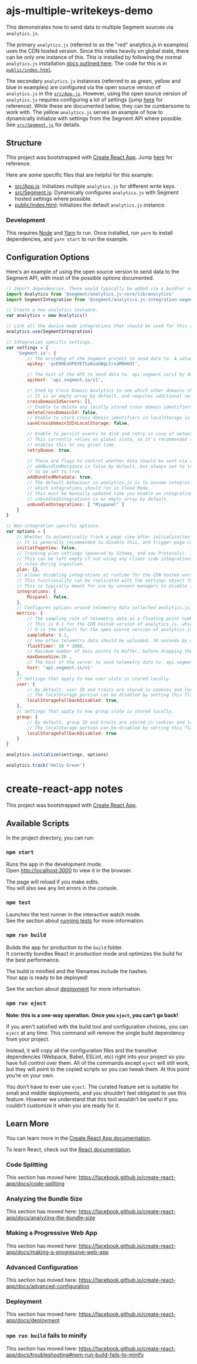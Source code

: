 # ajs-multiple-writekeys-demo

This demonstrates how to send data to multiple Segment sources via `analytics.js`.

The primary `analytics.js` (referred to as the "red" analytics.js in examples) uses the CDN hosted version. Since this relies heavily on global state, there can be only one instance of this. This is installed by following the normal `analytics.js` installation [docs outlined here](https://segment.com/docs/sources/website/analytics.js/quickstart/). The code for this is in [`public/index.html`](public/index.html).

The secondary `analytics.js` instances (referred to as green, yellow and blue in examples) are configured via the open source version of `analytics.js` in the [`src/App.js`](src/App.js). However, using the open source version of `analytics.js` requires configuring a lot of settings (jump [here](#configuration-options) for reference). While these are documented below, they can be cumbersome to work with. The yellow `analytics.js` serves an example of how to dynamically initialize with settings from the Segment API where possible. See [`src/Segment.js`](src/Segment.js) for details.

## Structure

This project was bootstrapped with [Create React App](https://github.com/facebook/create-react-app). Jump [here](#create-react-app-notes) for reference.

Here are some specific files that are helpful for this example:
* [src/App.js](src/App.js): Initializes multiple `analytics.js` for different write keys.
* [src/Segment.js](src/Segment.js): Dynamically configures `analytics.js` with Segment hosted settings where possible.
* [public/index.html](public/index.html): Initializes the default `analytics.js` instance.

### Development

This requires [Node](https://nodejs.org/en/) and [Yarn](https://yarnpkg.com/en/docs/install) to run. Once installed, run `yarn` to install dependencies, and `yarn start` to run the example.

## Configuration Options

Here's an example of using the open source version to send data to the Segment API, with most of the possible options documented. 

```js
// Import dependencies. These would typically be added via a bundler such as webpack.
import Analytics from '@segment/analytics.js-core/lib/analytics'
import SegmentIntegration from '@segment/analytics.js-integration-segmentio'

// Create a new analytics instance.
var analytics = new Analytics()

// Link all the device mode integrations that should be used for this analytics instance.
analytics.use(SegmentIntegration)

// Integration specific settings.
var settings = {
    'Segment.io': {
        // The writeKey of the Segment project to send data to. A value MUST be provided to send data to Segment.
        apiKey: 'qvEH9ExOPEVETSa8uaGWgLIrxaMO6H3t',

        // The host of the API to send data to. api.segment.io/v1 by default.
        apiHost: 'api.segment.io/v1',

        // Used by Cross Domain Analytics to see which other domains should be checked for a cross domain identifier.
        // It is an empty array by default, and requires additional setup on the Segment side.
        crossDomainIdServers: [],
        // Enable to delete any locally stored cross domain identifiers and data at runtime. false by default.
        deleteCrossDomainId: false,
        // Enable to store cross domain identifiers in localStorage in addition to cookies. false by default.
        saveCrossDomainIdInLocalStorage: false,

        // Enable to persist events to disk and retry in case of network failures. true by default.
        // This currently relies on global state, so it's recommended that only one instance (the CDN hosted one)
        // enables this at any given time.
        retryQueue: true,

        // These are flags to control whether data should be sent via cloud mode destinations or not.
        // addBundledMetadata is false by default, but always set to true on the CDN hosted version, and will need
        // to be set to true.
        addBundledMetadata: true,
        // The default behaviour in analytics.js is to assume integrations are device-mode. This allows specifying
        // which integrations should run in Cloud Mode.
        // This must be manually updated time you enable an integration in the Segment app.
        // unbundledIntegrations is an empty array by default.
        unbundledIntegrations: [ "Mixpanel" ]
    }
}

// Non-integration specific options.
var options = {
    // Whether to automatically track a page view after initialization or not. False by default.
    // It is generally recommended to disable this, and trigger page calls manually instead.
    initialPageView: false, 
    // Tracking plan settings (powered by Schema, and now Protocols). This is an empty array by default.
    // This can be left empty if not using any client side integrations, as the Segment API will also apply these
    // rules during ingestion.
    plan: {},
    // Allows disabling integrations at runtime for the CDN hosted version of Segment. It is an empty object by default.
    // This functionality can be replicated with the settings object for the open source version of analytics.js. 
    // This is typically meant for use by consent managers to disable integrations for the CDN hosted version.
    integrations: {
        Mixpanel: false,
    },
    // Configures options around telemetry data collected analytics.js, such as integration errors.
    metrics: {
        // The sampling rate of telemetry data as a floating point number.
        // This is 0.1 for the CDN hosted version of analytics.js, which corresponds to a 10% sampling rate.
        // 0 is the default for the open source version of analytics.js.
        sampleRate: 0.1,
        // How often telemetry data should be uploaded. 30 seconds by default.
        flushTimer: 30 * 1000,
        // Maximum number of data points to buffer, before dropping them. 20 by default.
        maxQueueSize:20 ,
        // The host of the server to send telemetry data to. api.segment.io/v1 by default.
        host: 'api.segment.io/v1'
    },
    // Settings that apply to how user state is stored locally.
    user: {
        // By default, user ID and traits are stored in cookies and localStorage.
        // The localStorage portion can be disabled by setting this flag to true.
        localStorageFallbackDisabled: true,
    },
    // Settings that apply to how group state is stored locally.
    group: {
        // By default, group ID and traits are stored in cookies and localStorage.
        // The localStorage portion can be disabled by setting this flag to true.
        localStorageFallbackDisabled: true
    }
}

analytics.initialize(settings, options)

analytics.track('Hello Green')
```

# create-react-app notes

This project was bootstrapped with [Create React App](https://github.com/facebook/create-react-app).

## Available Scripts

In the project directory, you can run:

### `npm start`

Runs the app in the development mode.<br>
Open [http://localhost:3000](http://localhost:3000) to view it in the browser.

The page will reload if you make edits.<br>
You will also see any lint errors in the console.

### `npm test`

Launches the test runner in the interactive watch mode.<br>
See the section about [running tests](https://facebook.github.io/create-react-app/docs/running-tests) for more information.

### `npm run build`

Builds the app for production to the `build` folder.<br>
It correctly bundles React in production mode and optimizes the build for the best performance.

The build is minified and the filenames include the hashes.<br>
Your app is ready to be deployed!

See the section about [deployment](https://facebook.github.io/create-react-app/docs/deployment) for more information.

### `npm run eject`

**Note: this is a one-way operation. Once you `eject`, you can’t go back!**

If you aren’t satisfied with the build tool and configuration choices, you can `eject` at any time. This command will remove the single build dependency from your project.

Instead, it will copy all the configuration files and the transitive dependencies (Webpack, Babel, ESLint, etc) right into your project so you have full control over them. All of the commands except `eject` will still work, but they will point to the copied scripts so you can tweak them. At this point you’re on your own.

You don’t have to ever use `eject`. The curated feature set is suitable for small and middle deployments, and you shouldn’t feel obligated to use this feature. However we understand that this tool wouldn’t be useful if you couldn’t customize it when you are ready for it.

## Learn More

You can learn more in the [Create React App documentation](https://facebook.github.io/create-react-app/docs/getting-started).

To learn React, check out the [React documentation](https://reactjs.org/).

### Code Splitting

This section has moved here: https://facebook.github.io/create-react-app/docs/code-splitting

### Analyzing the Bundle Size

This section has moved here: https://facebook.github.io/create-react-app/docs/analyzing-the-bundle-size

### Making a Progressive Web App

This section has moved here: https://facebook.github.io/create-react-app/docs/making-a-progressive-web-app

### Advanced Configuration

This section has moved here: https://facebook.github.io/create-react-app/docs/advanced-configuration

### Deployment

This section has moved here: https://facebook.github.io/create-react-app/docs/deployment

### `npm run build` fails to minify

This section has moved here: https://facebook.github.io/create-react-app/docs/troubleshooting#npm-run-build-fails-to-minify
